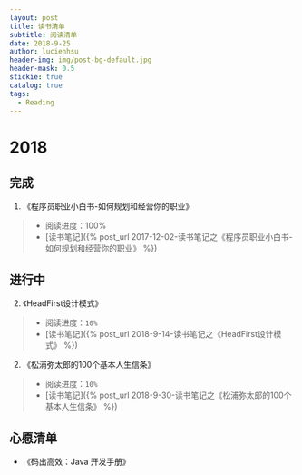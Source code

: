 ```yaml
---
layout: post
title: 读书清单
subtitle: 阅读清单
date: 2018-9-25
author: lucienhsu
header-img: img/post-bg-default.jpg
header-mask: 0.5
stickie: true
catalog: true
tags:
  - Reading
---
```


# 2018
## 完成

1. 《程序员职业小白书-如何规划和经营你的职业》 
> - 阅读进度：100%
> - [读书笔记]({% post_url 2017-12-02-读书笔记之《程序员职业小白书-如何规划和经营你的职业》 %})

## 进行中
2. 《HeadFirst设计模式》
> - 阅读进度：`10%`
> - [读书笔记]({% post_url 2018-9-14-读书笔记之《HeadFirst设计模式》 %})
2. 《松浦弥太郎的100个基本人生信条》
> - 阅读进度：`10%`
> - [读书笔记]({% post_url 2018-9-30-读书笔记之《松浦弥太郎的100个基本人生信条》 %})

## 心愿清单
- 《码出高效：Java 开发手册》